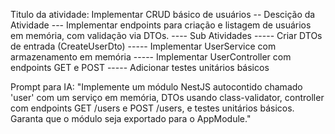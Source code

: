 Titulo da atividade: Implementar CRUD básico de usuários
-- Descição da Atividade
--- Implementar endpoints para criação e listagem de usuários em memória, com validação via DTOs.
---- Sub Atividades
----- Criar DTOs de entrada (CreateUserDto)
----- Implementar UserService com armazenamento em memória
----- Implementar UserController com endpoints GET e POST
----- Adicionar testes unitários básicos

Prompt para IA:
"Implemente um módulo NestJS autocontido chamado 'user' com um serviço em memória, DTOs usando class-validator, controller com endpoints GET /users e POST /users, e testes unitários básicos. Garanta que o módulo seja exportado para o AppModule."
